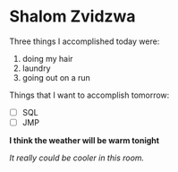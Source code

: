 # Shalom Zvidzwa

Three things I accomplished today were: 
1. doing my hair
2. laundry
3. going out on a run

Things that I want to accomplish tomorrow:
* [ ] SQL
* [ ] JMP

**I think the weather will be warm tonight**

_It really could be cooler in this room._

